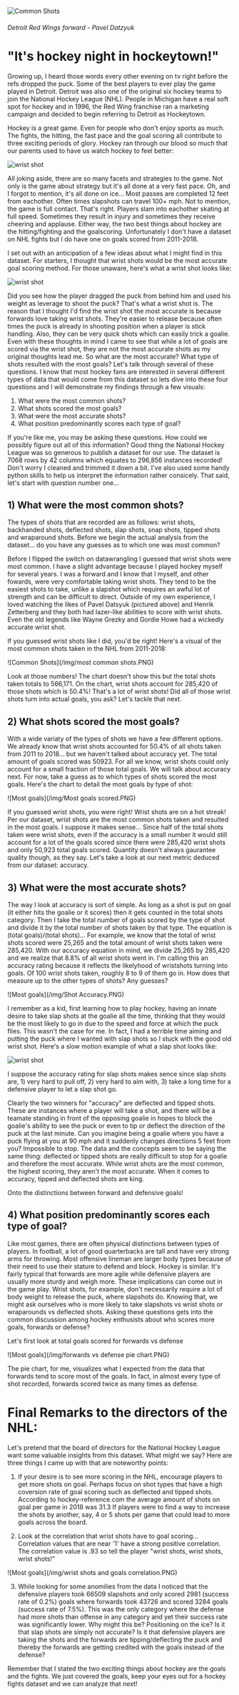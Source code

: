 ![Common Shots](/img/pavel-datzyuk.jpg)
###### Detroit Red Wings forward - Pavel Datzyuk


# "It's hockey night in hockeytown!"  

Growing up, I heard those words every other evening on tv right before the refs dropped the puck.  Some of the best players to ever play the game played in Detroit.  Detroit was also one of the original six hockey teams to join the National Hockey League (NHL).  People in Michigan have a real soft spot for hockey and in 1996, the Red Wing franchise ran a marketing campaign and decided to begin referring to Detroit as Hockeytown. 

Hockey is a great game.  Even for people who don't enjoy sports as much.  The fights, the hitting, the fast pace and the goal scoring all contribute to three exciting periods of glory.  Hockey ran through our blood so much that our parents used to have us watch hockey to feel better:

![wrist shot](https://media.giphy.com/media/uObkDJ0HA62Z2/source.gif)

All joking aside, there are so many facets and strategies to the game.  Not only is the game about strategy but it's all done at a very fast pace.  Oh, and I forgot to mention, it's all done on ice...  Most passes are completed 12 feet from eachother.  Often times slapshots can travel 100+ mph.  Not to mention, the game is full contact.  That's right.  Players slam into eachother skating at full speed.  Sometimes they result in injury and sometimes they receive cheering and applause.  Either way, the two best things about hockey are the hitting/fighting and the goalscoring.  Unfortunately I don't have a dataset on NHL fights but I do have one on goals scored from 2011-2018.

I set out with an anticipation of a few ideas about what I might find in this dataset.  For starters, I thought that wrist shots would be the most accurate goal scoring method.  For those unaware, here's what a wrist shot looks like:

![wrist shot](https://media.giphy.com/media/l2JhMrZjI8IgTXn4k/giphy.gif)

Did you see how the player dragged the puck from behind him and used his weight as leverage to shoot the puck?  That's what a wrist shot is.  The reason that I thought I'd find the wrist shot the most accurate is because forwards love taking wrist shots.  They're easier to release because often times the puck is already in shooting position when a player is stick handling.  Also, they can be very quick shots which can easily trick a goalie.  Even with these thoughts in mind I came to see that while a lot of goals are scored via the wrist shot, they are not the most accurate shots as my original thoughts lead me.  So what are the most accurate?  What type of shots resulted with the most goals?  Let's talk through several of these questions.  I know that most hockey fans are interested in several different types of data that would come from this dataset so lets dive into these four questions and I will demonstrate my findings through a few visuals:

1) What were the most common shots?
2) What shots scored the most goals?
3) What were the most accurate shots?
4) What position predominantly scores each type of goal?

If you're like me, you may be asking these questions.  How could we possibly figure out all of this information?  Good thing the National Hockey League was so generous to publish a dataset for our use.  The dataset is 7068 rows by 42 columns which equates to 296,856 instances recorded!  Don't worry I cleaned and trimmed it down a bit.  I've also used some handy python skills to help us interpret the information rather consicely.  That said, let's start with question number one...

## 1) What were the most common shots?
The types of shots that are recorded are as follows: wrist shots, backhanded shots, deflected shots, slap shots, snap shots, tipped shots and wraparound shots.  Before we begin the actual analysis from the dataset...  do you have any guesses as to which one was most common?

Before I flipped the switch on datawrangling I guessed that wrist shots were most common.  I have a slight advantage because I played hockey myself for several years.  I was a forward and I know that I myself, and other fowards, were very comfortable taking wrist shots.  They tend to be the easiest shots to take, unlike a slapshot which requires an awful lot of strength and can be difficult to direct.  Outside of my own experience, I loved watching the likes of Pavel Datsyuk (pictured above) and Henrik Zetterberg and they both had lazer-like abilities to score with wrist shots.  Even the old legends like Wayne Grezky and Gordie Howe had a wickedly accurate wrist shot.

If you guessed wrist shots like I did, you'd be right!  Here's a visual of the most common shots taken in the NHL from 2011-2018:

![Common Shots](/img/most common shots.PNG)

Look at those numbers!  The chart doesn't show this but the total shots taken totals to 566,171.  On the chart, wrist shots account for 285,420 of those shots which is 50.4%!  That's a lot of wrist shots!  Did all of those wrist shots turn into actual goals, you ask?  Let's tackle that next.

## 2) What shots scored the most goals?
With a wide variaty of the types of shots we have a few different options.  We already know that wrist shots accounted for 50.4% of all shots taken from 2011 to 2018... but we haven't talked about accuracy yet.  The total amount of goals scored was 50923.  For all we know, wrist shots could only account for a small fraction of those total goals.  We will talk about accuracy next.  For now, take a guess as to which types of shots scored the most goals.  Here's the chart to detail the most goals by type of shot:

![Most goals](/img/Most goals scored.PNG)

If you guessed wrist shots, you were right!  Wrist shots are on a hot streak!  Per our dataset, wrist shots are the most common shots taken and resulted in the most goals.  I suppose it makes sense...  Since half of the total shots taken were wrist shots, even if the accuracy is a small number it would still account for a lot of the goals scored since there were 285,420 wrist shots and only 50,923 total goals scored.  Quantity doesn't always gaurantee quality though, as they say.  Let's take a look at our next metric deduced from our dataset: accuracy.

## 3) What were the most accurate shots?
The way I look at accuracy is sort of simple.  As long as a shot is put on goal (it either hits the goalie or it scores) then it gets counted in the total shots category.  Then I take the total number of goals scored by the type of shot and divide it by the total number of shots taken by that type.  The equation is (total goals)/(total shots)...  For example, we know that the total of wrist shots scored were 25,265 and the total amount of wrist shots taken were 285,420.  With our accuracy equation in mind, we divide 25,265 by 285,420 and we realize that 8.8% of all wrist shots went in.  I'm calling this an accuracy rating because it reflects the likelyhood of wristshots turning into goals.  Of 100 wrist shots taken, roughly 8 to 9 of them go in.  How does that measure up to the other types of shots?  Any guesses?

![Most goals](/img/Shot Accuracy.PNG)


I remember as a kid, first learning how to play hockey, having an innate desire to take slap shots at the goalie all the time, thinking that they would be the most likely to go in due to the speed and force at which the puck flies.  This wasn't the case for me.  In fact, I had a terrible time aiming and putting the puck where I wanted with slap shots so I stuck with the good old wrist shot.  Here's a slow motion example of what a slap shot looks like:

![wrist shot](https://media.giphy.com/media/HMHRGXyYJbSpy/source.gif)

I suppose the accuracy rating for slap shots makes sence since slap shots are, 1) very hard to pull off, 2) very hard to aim with, 3) take a long time for a defensive player to let a slap shot go.

Clearly the two winners for "accuracy" are deflected and tipped shots.  These are instances where a player will take a shot, and there will be a teamate standing in front of the opposing goalie in hopes to block the goalie's ability to see the puck or even to tip or deflect the direction of the puck at the last minute.  Can you imagine being a goalie where you have a puck flying at you at 90 mph and it suddenly changes directions 5 feet from you?  Impossible to stop.  The data and the concepts seem to be saying the same thing: deflected or tipped shots are really difficult to stop for a goalie and therefore the most accurate.  While wrist shots are the most common, the highest scoring, they aren't the most accurate.  When it comes to accuracy, tipped and deflected shots are king.

Onto the distinctions between forward and defensive goals!

## 4) What position predominantly scores each type of goal?
Like most games, there are often physical distinctions between types of players.  In football, a lot of good quarterbacks are tall and have very strong arms for throwing.  Most offensive lineman are larger body types because of their need to use their stature to defend and block.  Hockey is similar.  It's fairly typical that forwards are more agile while defensive players are usually more sturdy and weigh more.  These implications can come out in the game play.  Wrist shots, for example, don't necessarily require a lot of body weight to release the puck, where slapshots do.  Knowing that, we might ask ourselves who is more likely to take slapshots vs wrist shots or wraparounds vs deflected shots.  Asking these questions gets into the common discussion among hockey enthusists about who scores more goals, forwards or defense?

Let's first look at total goals scored for forwards vs defense

![Most goals](/img/forwards vs defense pie chart.PNG)

The pie chart, for me, visualizes what I expected from the data that forwards tend to score most of the goals.  In fact, in almost every type of shot recorded, forwards scored twice as many times as defense.

# Final Remarks to the directors of the NHL:

Let's pretend that the board of directors for the National Hockey League want some valuable insights from this dataset.  What might we say?  Here are three things I came up with that are noteworthy points:

1) If your desire is to see more scoring in the NHL, encourage players to get more shots on goal. Perhaps focus on shot types that have a high coversion rate of goal scoring such as deflected and tipped shots.  According to hockey-reference.com the average amount of shots on goal per game in 2018 was 31.3  If players were to find a way to increase the shots by another, say, 4 or 5 shots per game that could lead to more goals across the board.

2) Look at the correlation that wrist shots have to goal scoring...  Correlation values that are near '1' have a strong positive correlation.  The correlation value is .93 so tell the player "wrist shots, wrist shots, wrist shots!"

![Most goals](/img/wrist shots and goals correlation.PNG)

3) While looking for some anomilies from the data I noticed that the defensive players took 66509 slapshots and only scored 2981 (success rate of 0.2%) goals where forwards took 43726 and scored 3284 goals (success rate of 7.5%).  This was the only category where the defense had more shots than offense in any category and yet their success rate was significantly lower.  Why might this be?  Positioning on the ice?  Is it that slap shots are simply not accurate?  Is it that defensive players are taking the shots and the forwards are tipping/deflecting the puck and thereby the forwards are getting credited with the goals instead of the defense?

Remember that I stated the two exciting things about hockey are the goals and the fights.  We just covered the goals, keep your eyes out for a hockey fights dataset and we can analyze that next!
